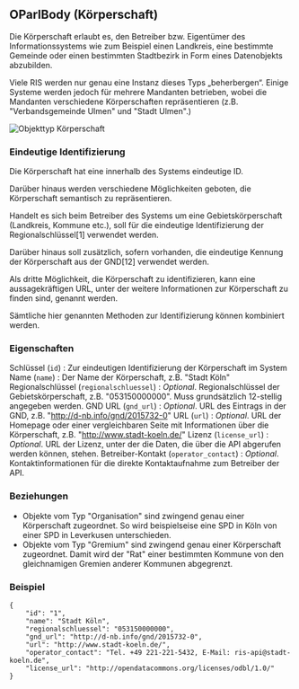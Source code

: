 OParlBody (Körperschaft)
------------------------

Die Körperschaft erlaubt es, den Betreiber bzw. Eigentümer des
Informationssystems wie zum Beispiel einen Landkreis, eine bestimmte 
Gemeinde oder einen bestimmten Stadtbezirk in Form eines Datenobjekts 
abzubilden.

Viele RIS werden nur genau eine Instanz dieses Typs „beherbergen“. Einige 
Systeme werden jedoch für mehrere Mandanten betrieben, wobei die Mandanten 
verschiedene Körperschaften repräsentieren (z.B. "Verbandsgemeinde 
Ulmen" und "Stadt Ulmen".)

![Objekttyp Körperschaft](images/datenmodell_koerperschaft.png)

### Eindeutige Identifizierung ###

Die Körperschaft hat eine innerhalb des Systems eindeutige ID.

Darüber hinaus werden verschiedene Möglichkeiten geboten, die Körperschaft
semantisch zu repräsentieren.

Handelt es sich beim Betreiber des Systems um eine Gebietskörperschaft
(Landkreis, Kommune etc.), soll für die eindeutige Identifizierung der 
Regionalschlüssel[1] verwendet werden.

Darüber hinaus soll zusätzlich, sofern vorhanden, die eindeutige Kennung
der Körperschaft aus der GND[12] verwendet werden.

Als dritte Möglichkeit, die Körperschaft zu identifizieren, kann eine 
aussagekräftigen URL, unter der weitere Informationen zur Körperschaft zu 
finden sind, genannt werden.

Sämtliche hier genannten Methoden zur Identifizierung können kombiniert
werden.

### Eigenschaften ###

Schlüssel (`id`)
:   Zur eindeutigen Identifizierung der Körperschaft im System
Name (`name`)
:   Der Name der Körperschaft, z.B. "Stadt Köln"
Regionalschlüssel (`regionalschluessel`)
:   _Optional_. Regionalschlüssel der Gebietskörperschaft, z.B. 
    "053150000000". Muss grundsätzlich 12-stellig angegeben werden.
GND URL (`gnd_url`)
:   _Optional_. URL des Eintrags in der GND, z.B.
    "http://d-nb.info/gnd/2015732-0"
URL (`url`)
:   _Optional_. URL der Homepage oder einer vergleichbaren Seite
    mit Informationen über die Körperschaft, z.B. "http://www.stadt-koeln.de/"
Lizenz (`license_url`)
:   _Optional_. URL der Lizenz, unter der die Daten, die über die API
    abgerufen werden können, stehen.
Betreiber-Kontakt (`operator_contact`)
:   _Optional_. Kontaktinformationen für die direkte Kontaktaufnahme zum
    Betreiber der API.

### Beziehungen ###

* Objekte vom Typ "Organisation" sind zwingend genau einer 
Körperschaft zugeordnet. So wird beispielseise eine SPD in Köln von 
einer SPD in Leverkusen unterschieden.
* Objekte vom Typ "Gremium" sind zwingend genau einer Körperschaft 
zugeordnet. Damit wird der "Rat" einer bestimmten Kommune von den 
gleichnamigen Gremien anderer Kommunen abgegrenzt.


### Beispiel ###

~~~~~  {#body_ex1 .json}
{
    "id": "1",
    "name": "Stadt Köln",
    "regionalschluessel": "053150000000",
    "gnd_url": "http://d-nb.info/gnd/2015732-0",
    "url": "http://www.stadt-koeln.de/",
    "operator_contact": "Tel. +49 221-221-5432, E-Mail: ris-api@stadt-koeln.de",
    "license_url": "http://opendatacommons.org/licenses/odbl/1.0/"
}
~~~~~


